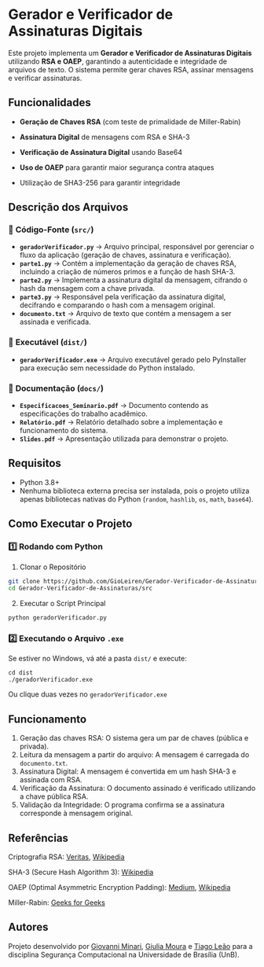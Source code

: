 # Gerador e Verificador de Assinaturas Digitais
Este projeto implementa um **Gerador e Verificador de Assinaturas Digitais** utilizando **RSA e OAEP**, garantindo a autenticidade e integridade de arquivos de texto. O sistema permite gerar chaves RSA, assinar mensagens e verificar assinaturas.

## **Funcionalidades**
- **Geração de Chaves RSA** (com teste de primalidade de Miller-Rabin)

- **Assinatura Digital** de mensagens com RSA e SHA-3

- **Verificação de Assinatura Digital** usando Base64

- **Uso de OAEP** para garantir maior segurança contra ataques

- Utilização de SHA3-256 para garantir integridade
  
## Descrição dos Arquivos

### 📂 **Código-Fonte (`src/`)**
- **`geradorVerificador.py`** → Arquivo principal, responsável por gerenciar o fluxo da aplicação (geração de chaves, assinatura e verificação).
- **`parte1.py`** → Contém a implementação da geração de chaves RSA, incluindo a criação de números primos e a função de hash SHA-3.
- **`parte2.py`** → Implementa a assinatura digital da mensagem, cifrando o hash da mensagem com a chave privada.
- **`parte3.py`** → Responsável pela verificação da assinatura digital, decifrando e comparando o hash com a mensagem original.
- **`documento.txt`** → Arquivo de texto que contém a mensagem a ser assinada e verificada.

### 📂 **Executável (`dist/`)**
- **`geradorVerificador.exe`** → Arquivo executável gerado pelo PyInstaller para execução sem necessidade do Python instalado.

### 📂 **Documentação (`docs/`)**
- **`Especificacoes_Seminario.pdf`** → Documento contendo as especificações do trabalho acadêmico.
- **`Relatório.pdf`** → Relatório detalhado sobre a implementação e funcionamento do sistema.
- **`Slides.pdf`** → Apresentação utilizada para demonstrar o projeto.

## **Requisitos**
- Python 3.8+
- Nenhuma biblioteca externa precisa ser instalada, pois o projeto utiliza apenas bibliotecas nativas do Python (`random`, `hashlib`, `os`, `math`, `base64`).

## Como Executar o Projeto

### 1️⃣ Rodando com Python
1. Clonar o Repositório
```bash 
git clone https://github.com/GioLeiren/Gerador-Verificador-de-Assinaturas.git
cd Gerador-Verificador-de-Assinaturas/src
```
2. Executar o Script Principal
```bash 
python geradorVerificador.py
```

### 2️⃣ Executando o Arquivo `.exe` 
Se estiver no Windows, vá até a pasta `dist/` e execute:
```
cd dist
./geradorVerificador.exe
```
Ou clique duas vezes no `geradorVerificador.exe`

## Funcionamento
1. Geração das chaves RSA: O sistema gera um par de chaves (pública e privada).
2. Leitura da mensagem a partir do arquivo: A mensagem é carregada do ```documento.txt```.
3. Assinatura Digital: A mensagem é convertida em um hash SHA-3 e assinada com RSA.
4. Verificação da Assinatura: O documento assinado é verificado utilizando a chave pública RSA.
5. Validação da Integridade: O programa confirma se a assinatura corresponde à mensagem original.

## Referências
Criptografia RSA: [Veritas](https://www.veritas.com/pt/br/information-center/rsa-encryption), [Wikipedia](https://pt.wikipedia.org/wiki/RSA_(sistema_criptográfico))

SHA-3 (Secure Hash Algorithm 3): [Wikipedia](https://pt.wikipedia.org/w/index.php?title=SHA-3&oldid=66004885)

OAEP (Optimal Asymmetric Encryption Padding): [Medium](https://medium.com/asecuritysite-when-bob-met-alice/so-how-does-padding-work-in-rsa-6b34a123ca1f), [Wikipedia](https://en.wikipedia.org/wiki/Optimal_asymmetric_encryption_padding)

Miller-Rabin: [Geeks for Geeks](https://www.geeksforgeeks.org/primality-test-set-3-miller-rabin/)

## Autores
Projeto desenvolvido por [Giovanni Minari](https://github.com/GioLeiren), [Giulia Moura](https://github.com/giuliamf) e [Tiago Leão](https://github.com/TiagoBuson) para a disciplina Segurança Computacional na Universidade de Brasília (UnB).
